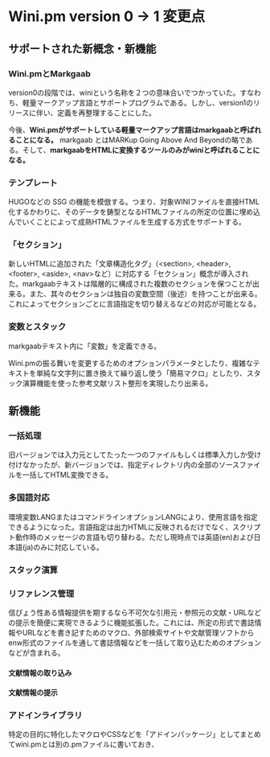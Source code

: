 # Wini.pm version 0 → 1 変更点


## サポートされた新概念・新機能

### Wini.pmとMarkgaab

version0の段階では、winiという名称を２つの意味合いでつかっていた。すなわち、軽量マークアップ言語とサポートプログラムである。しかし、version1のリリースに伴い、定義を再整理することにした。

今後、**Wini.pmがサポートしている軽量マークアップ言語はmarkgaabと呼ばれることになる。** markgaab とはMARKup Going Above And Beyondの略である。そして、**markgaabをHTMLに変換するツールのみがwiniと呼ばれることになる。**


### テンプレート

HUGOなどの SSG の機能を模倣する。つまり、対象WINIファイルを直接HTML化するかわりに、そのデータを鋳型となるHTMLファイルの所定の位置に埋め込んでいくことによって成熟HTMLファイルを生成する方式をサポートする。

### 「セクション」

新しいHTMLに追加された「文章構造化タグ」（&lt;section>, &lt;header>, &lt;footer>, &lt;aside>, &lt;nav>など）に対応する「セクション」概念が導入された。markgaabテキストは階層的に構成された複数のセクションを保つことが出来る。また、其々のセクションは独自の変数空間（後述）を持つことが出来る。これによってセクションごとに言語指定を切り替えるなどの対応が可能となる。

### 変数とスタック

markgaabテキスト内に「変数」を定義できる。

Wini.pmの振る舞いを変更するためのオプションパラメータとしたり、複雑なテキストを単純な文字列に置き換えて繰り返し使う「簡易マクロ」としたり、スタック演算機能を使った参考文献リスト整形を実現したり出来る。

## 新機能

### 一括処理

旧バージョンでは入力元としてたった一つのファイルもしくは標準入力しか受け付けなかったが、新バージョンでは、指定ディレクトリ内の全部のソースファイルを一括してHTML変換できる。

### 多国語対応

環境変数LANGまたはコマンドラインオプションLANGにより、使用言語を指定できるようになった。言語指定は出力HTMLに反映されるだけでなく、スクリプト動作時のメッセージの言語も切り替わる。ただし現時点では英語(en)および日本語(ja)のみに対応している。

### スタック演算

### リファレンス管理

信ぴょう性ある情報提供を期するなら不可欠な引用元・参照元の文献・URLなどの提示を簡便に実現できるように機能拡張した。これには、所定の形式で書誌情報やURLなどを書き記すためのマクロ、外部検索サイトや文献管理ソフトからenw形式のファイルを通して書誌情報などを一括して取り込むためのオプションなどが含まれる。

#### 文献情報の取り込み
#### 文献情報の提示

### アドインライブラリ

特定の目的に特化したマクロやCSSなどを「アドインパッケージ」としてまとめてwini.pmとは別の.pmファイルに書いておき、
